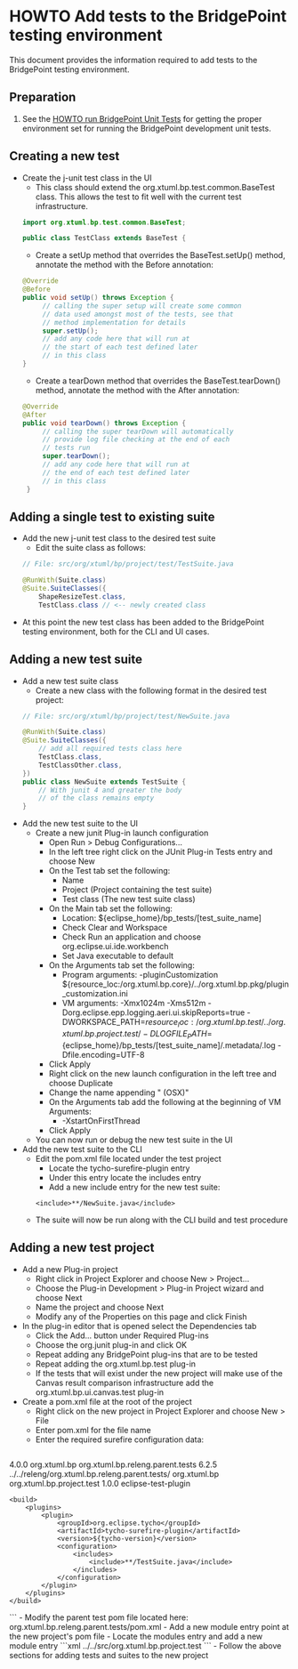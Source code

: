 # HOWTO Add tests to the BridgePoint testing environment
This document provides the information required to add tests to the BridgePoint testing environment.  

Preparation 
-----------
1) See the [HOWTO run BridgePoint Unit Tests](https://github.com/xtuml/bridgepoint/blob/master/doc-bridgepoint/process/HOWTO-run-bridgepoint-unit-tests.md) for getting the proper environment set for running the BridgePoint development unit tests.  

Creating a new test
-----------  
- Create the j-unit test class in the UI
  - This class should extend the org.xtuml.bp.test.common.BaseTest class.  This allows the test to fit well with the current test infrastructure.
  ```java
  import org.xtuml.bp.test.common.BaseTest;
  
  public class TestClass extends BaseTest {
  ```
  - Create a setUp method that overrides the BaseTest.setUp() method, annotate the method with the Before annotation:
  ```java
  @Override
  @Before
  public void setUp() throws Exception {
       // calling the super setup will create some common
       // data used amongst most of the tests, see that
       // method implementation for details
       super.setUp();
       // add any code here that will run at
       // the start of each test defined later
       // in this class
  }
  ```
  - Create a tearDown method that overrides the BaseTest.tearDown() method, annotate the method with the After annotation:
  ```java
  @Override
  @After
  public void tearDown() throws Exception {
       // calling the super tearDown will automatically
       // provide log file checking at the end of each
       // tests run
       super.tearDown();
       // add any code here that will run at
       // the end of each test defined later
       // in this class
   }

Adding a single test to existing suite     
-------  
- Add the new j-unit test class to the desired test suite  
  - Edit the suite class as follows:
  ```java
  // File: src/org/xtuml/bp/project/test/TestSuite.java
  
  @RunWith(Suite.class)
  @Suite.SuiteClasses({
	  ShapeResizeTest.class,
	  TestClass.class // <-- newly created class

  ```  
- At this point the new test class has been added to the BridgePoint testing environment, both for the CLI and UI cases.  

Adding a new test suite  
-------  
- Add a new test suite class
  - Create a new class with the following format in the desired test project:
  ```java  
  // File: src/org/xtuml/bp/project/test/NewSuite.java
  
  @RunWith(Suite.class)
  @Suite.SuiteClasses({
      // add all required tests class here
	  TestClass.class,
	  TestClassOther.class,
  })
  public class NewSuite extends TestSuite {
	  // With junit 4 and greater the body
	  // of the class remains empty
  }
  ```  
- Add the new test suite to the UI  
  - Create a new junit Plug-in launch configuration  
    - Open Run > Debug Configurations...  
    - In the left tree right click on the JUnit Plug-in Tests entry and choose New  
    - On the Test tab set the following:  
      - Name
      - Project (Project containing the test suite)  
      - Test class (The new test suite class)  
    - On the Main tab set the following:  
      - Location: ${eclipse_home}/bp_tests/[test_suite_name]  
      - Check Clear and Workspace  
      - Check Run an application and choose org.eclipse.ui.ide.workbench  
      - Set Java executable to default  
    - On the Arguments tab set the following:  
      - Program arguments: -pluginCustomization ${resource_loc:/org.xtuml.bp.core}/../org.xtuml.bp.pkg/plugin_customization.ini  
      - VM arguments: -Xmx1024m -Xms512m -Dorg.eclipse.epp.logging.aeri.ui.skipReports=true -DWORKSPACE_PATH=${resource_loc:/org.xtuml.bp.test}/../org.xtuml.bp.project.test/ -DLOGFILE_PATH=${eclipse_home}/bp_tests/[test_suite_name]/.metadata/.log -Dfile.encoding=UTF-8  
    - Click Apply  
    - Right click on the new launch configuration in the left tree and choose Duplicate  
    - Change the name appending " (OSX)"  
    - On the Arguments tab add the following at the beginning of VM Arguments:  
      - -XstartOnFirstThread  
    - Click Apply
  - You can now run or debug the new test suite in the UI  
- Add the new test suite to the CLI  
  - Edit the pom.xml file located under the test project
    - Locate the <artifactId>tycho-surefire-plugin</artifactId> entry
    - Under this entry locate the includes entry
    - Add a new include entry for the new test suite:
    ```
    <include>**/NewSuite.java</include> 
    ```  
  - The suite will now be run along with the CLI build and test procedure  
  
Adding a new test project  
-------  
- Add a new Plug-in project  
  - Right click in Project Explorer and choose New > Project...  
  - Choose the Plug-in Development > Plug-in Project wizard and choose Next  
  - Name the project and choose Next  
  - Modify any of the Properties on this page and click Finish  
- In the plug-in editor that is opened select the Dependencies tab  
  - Click the Add... button under Required Plug-ins  
  - Choose the org.junit plug-in and click OK  
  - Repeat adding any BridgePoint plug-ins that are to be tested  
  - Repeat adding the org.xtuml.bp.test plug-in  
  - If the tests that will exist under the new project will make use of the Canvas result comparison infrastructure add the org.xtuml.bp.ui.canvas.test plug-in  
- Create a pom.xml file at the root of the project  
  - Right click on the new project in Project Explorer and choose New > File  
  - Enter pom.xml for the file name  
  - Enter the required surefire configuration data:  
  ```xml
<?xml version="1.0" encoding="UTF-8"?>
<project
	xsi:schemaLocation="http://maven.apache.org/POM/4.0.0 http://maven.apache.org/xsd/maven-4.0.0.xsd"
	xmlns="http://maven.apache.org/POM/4.0.0" xmlns:xsi="http://www.w3.org/2001/XMLSchema-instance">
	<modelVersion>4.0.0</modelVersion>
	<parent>
		<groupId>org.xtuml.bp</groupId>
		<artifactId>org.xtuml.bp.releng.parent.tests</artifactId>
		<version>6.2.5</version>
		<relativePath>../../releng/org.xtuml.bp.releng.parent.tests/</relativePath>
	</parent>
	<groupId>org.xtuml.bp</groupId>
	<artifactId>org.xtuml.bp.project.test</artifactId>
	<version>1.0.0</version>
	<packaging>eclipse-test-plugin</packaging>


	<build>
		<plugins>			
			<plugin>
				<groupId>org.eclipse.tycho</groupId>
				<artifactId>tycho-surefire-plugin</artifactId>
				<version>${tycho-version}</version>
				<configuration>
					<includes>
						<include>**/TestSuite.java</include>
					</includes>
				</configuration>
			</plugin>
		</plugins>
	</build>
</project>
  ```  
- Modify the parent test pom file located here: org.xtuml.bp.releng.parent.tests/pom.xml
  - Add a new module entry point at the new project's pom file
    - Locate the modules entry and add a new module entry
  ```xml
  <module>../../src/org.xtuml.bp.project.test</module>
  ```  
- Follow the above sections for adding tests and suites to the new project  

